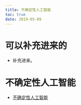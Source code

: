 ```yaml
---
title: 不确定性人工智能
toc: true
date: 2019-05-09
---
```

# 可以补充进来的

- 补充进来。

# 不确定性人工智能



- [不确定性人工智能](http://www.jos.org.cn/josen/ch/reader/create_pdf.aspx?file_no=20041101&year_id=2004&quarter_id=11&falg=1)
